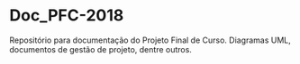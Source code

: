 # Doc_PFC-2018
Repositório para documentação do Projeto Final de Curso. Diagramas UML, documentos de gestão de projeto, dentre outros. 
